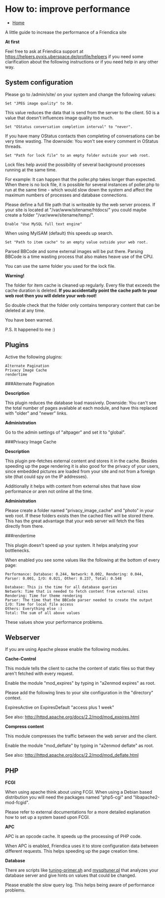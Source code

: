How to: improve performance
==============

* [Home](help)

A little guide to increase the performance of a Friendica site

**At first**

Feel free to ask at Friendica support at https://helpers.pyxis.uberspace.de/profile/helpers if you need some clarification about the following instructions or if you need help in any other way.

System configuration
--------

Please go to /admin/site/ on your system and change the following values:

    Set "JPEG image quality" to 50.

This value reduces the data that is send from the server to the client. 50 is a value that doesn't influences image quality too much.

    Set "OStatus conversation completion interval" to "never".

If you have many OStatus contacts then completing of conversations can be very time wasting. The downside: You won't see every comment in OStatus threads.

    Set "Path for lock file" to an empty folder outside your web root.

Lock files help avoid the possibility of several background processes running at the same time.

For example: It can happen that the poller.php takes longer than expected. When there is no lock file, it is possible for several instances of poller.php to run at the same time - which would slow down the system and affect the maximum numbers of processes and database connections.

Please define a full file path that is writeable by the web server process. If your site is located at "/var/www/sitename/htdocs/" you could maybe create a folder "/var/www/sitename/temp/".

    Enable "Use MySQL full text engine"

When using MyISAM (default) this speeds up search.

    Set "Path to item cache" to an empty value outside your web root.

Parsed BBCode and some external images will be put there. Parsing BBCode is a time wasting process that also makes heave use of the CPU.

You can use the same folder you used for the lock file.

**Warning!**

The folder for item cache is cleaned up regularly. Every file that exceeds the cache duration is deleted. **If you accidentally point the cache path to your web root then you will delete your web root!**

So double check that the folder only contains temporary content that can be deleted at any time.

You have been warned.

P.S. It happened to me :)

Plugins
--------

Active the following plugins:

    Alternate Pagination
    Privacy Image Cache
    rendertime

###Alternate Pagination


**Description**

This plugin reduces the database load massively. Downside: You can't see the total number of pages available at each module, and have this replaced with "older" and "newer" links.

**Administration**

Go to the admin settings of "altpager" and set it to "global".

###Privacy Image Cache

**Description**

This plugin pre-fetches external content and stores it in the cache. Besides speeding up the page rendering it is also good for the privacy of your users, since embedded pictures are loaded from your site and not from a foreign site (that could spy on the IP addresses).

Additionally it helps with content from external sites that have slow performance or aren not online all the time.

**Administration**

Please create a folder named "privacy_image_cache" and "photo" in your web root. If these folders exists then the cached files will be stored there. This has the great advantage that your web server will fetch the files directly from there.


###rendertime

This plugin doesn't speed up your system. It helps analyzing your bottlenecks.

When enabled you see some values like the following at the bottom of every page:

    Performance: Database: 0.244, Network: 0.002, Rendering: 0.044, Parser: 0.001, I/O: 0.021, Other: 0.237, Total: 0.548

    Database: This is the time for all database queries
    Network: Time that is needed to fetch content from external sites
    Rendering: Time for theme rendering
    Parser: The time that the BBCode parser needed to create the output
    I/O: Time for local file access
    Others: Everything else :)
    Total: The sum of all above values

These values show your performance problems.

Webserver
--------

If you are using Apache please enable the following modules.

**Cache-Control**

This module tells the client to cache the content of static files so that they aren't fetched with every request.

Enable the module "mod_expires" by typing in "a2enmod expires" as root.

Please add the following lines to your site configuration in the "directory" context.

ExpiresActive on ExpiresDefault "access plus 1 week"

See also: http://httpd.apache.org/docs/2.2/mod/mod_expires.html

**Compress content**

This module compresses the traffic between the web server and the client.

Enable the module "mod_deflate" by typing in "a2enmod deflate" as root.

See also: http://httpd.apache.org/docs/2.2/mod/mod_deflate.html

PHP
--------

**FCGI**

When using apache think about using FCGI. When using a Debian based distribution you will need the packages named "php5-cgi" and "libapache2-mod-fcgid".

Please refer to external documentations for a more detailed explanation how to set up a system based upon FCGI.

**APC**

APC is an opcode cache. It speeds up the processing of PHP code.

When APC is enabled, Friendica uses it to store configuration data between different requests. This helps speeding up the page creation time.

**Database**

There are scripts like [tuning-primer.sh](http://www.day32.com/MySQL/) and [mysqltuner.pl](http://mysqltuner.pl) that analyzes your database server and give hints on values that could be changed.

Please enable the slow query log. This helps being aware of performance problems.
